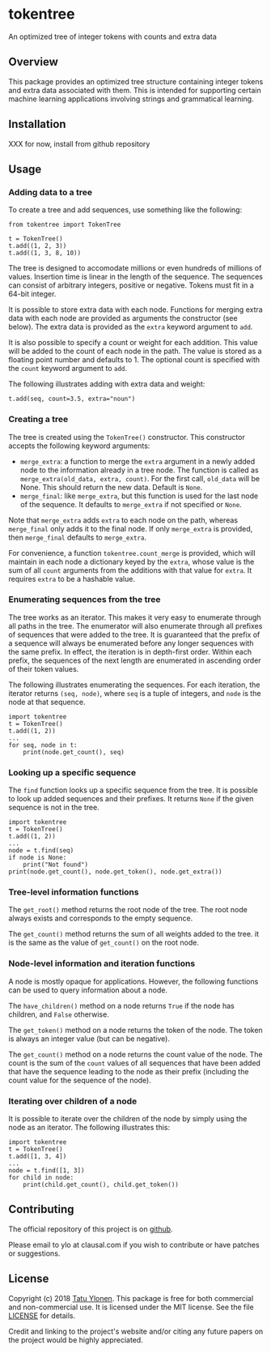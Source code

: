# tokentree

An optimized tree of integer tokens with counts and extra data

## Overview

This package provides an optimized tree structure containing integer tokens
and extra data associated with them.  This is intended for supporting
certain machine learning applications involving strings and grammatical
learning.

## Installation

XXX for now, install from github repository

## Usage

### Adding data to a tree

To create a tree and add sequences, use something like the following:
```
from tokentree import TokenTree

t = TokenTree()
t.add((1, 2, 3))
t.add((1, 3, 8, 10))
```

The tree is designed to accomodate millions or even hundreds of
millions of values.  Insertion time is linear in the length of the
sequence.  The sequences can consist of arbitrary integers, positive
or negative.  Tokens must fit in a 64-bit integer.

It is possible to store extra data with each node.  Functions for
merging extra data with each node are provided as arguments the
constructor (see below).  The extra data is provided as the ``extra``
keyword argument to ``add``.

It is also possible to specify a count or weight for each addition.
This value will be added to the count of each node in the path.  The
value is stored as a floating point number and defaults to 1.  The
optional count is specified with the ``count`` keyword argument to
``add``.

The following illustrates adding with extra data and weight:
```
t.add(seq, count=3.5, extra="noun")
```

### Creating a tree

The tree is created using the ``TokenTree()`` constructor.  This
constructor accepts the following keyword arguments:

* ``merge_extra``: a function to merge the ``extra`` argument in a
  newly added node to the information already in a tree node.  The
  function is called as ``merge_extra(old_data, extra, count)``.  For the
  first call, ``old_data`` will be None.  This should return the new
  data.  Default is ``None``.
* ``merge_final``: like ``merge_extra``, but this function is used for
  the last node of the sequence.  It defaults to ``merge_extra`` if
  not specified or ``None``.

Note that ``merge_extra`` adds ``extra`` to each node on the path,
whereas ``merge_final`` only adds it to the final node.  If only
``merge_extra`` is provided, then ``merge_final`` defaults to
``merge_extra``.

For convenience, a function ``tokentree.count_merge`` is provided,
which will maintain in each node a dictionary keyed by the ``extra``,
whose value is the sum of all ``count`` arguments from the additions
with that value for ``extra``.  It requires ``extra`` to be a hashable
value.

### Enumerating sequences from the tree

The tree works as an iterator.  This makes it very easy to enumerate
through all paths in the tree.  The enumerator will also enumerate
through all prefixes of sequences that were added to the tree.  It is
guaranteed that the prefix of a sequence will always be enumerated
before any longer sequences with the same prefix.  In effect, the
iteration is in depth-first order.  Within each prefix, the sequences
of the next length are enumerated in ascending order of their token
values.

The following illustrates enumerating the sequences.  For each
iteration, the iterator returns ``(seq, node)``, where ``seq`` is a
tuple of integers, and ``node`` is the node at that sequence.

```
import tokentree
t = TokenTree()
t.add((1, 2))
...
for seq, node in t:
    print(node.get_count(), seq)
```

### Looking up a specific sequence

The ``find`` function looks up a specific sequence from the tree.  It is
possible to look up added sequences and their prefixes.  It returns ``None``
if the given sequence is not in the tree.

```
import tokentree
t = TokenTree()
t.add((1, 2))
...
node = t.find(seq)
if node is None:
    print("Not found")
print(node.get_count(), node.get_token(), node.get_extra())
```

### Tree-level information functions

The ``get_root()`` method returns the root node of the tree.  The root
node always exists and corresponds to the empty sequence.

The ``get_count()`` method returns the sum of all weights added to the
tree.  it is the same as the value of ``get_count()`` on the root
node.

### Node-level information and iteration functions

A node is mostly opaque for applications.  However, the following functions
can be used to query information about a node.

The ``have_children()`` method on a node returns ``True`` if the node
has children, and ``False`` otherwise.

The ``get_token()`` method on a node returns the token of the node.  The token
is always an integer value (but can be negative).

The ``get_count()`` method on a node returns the count value of the
node.  The count is the sum of the ``count`` values of all sequences
that have been added that have the sequence leading to the node as
their prefix (including the count value for the sequence of the node).

### Iterating over children of a node

It is possible to iterate over the children of the node by simply using the
node as an iterator.  The following illustrates this:
```
import tokentree
t = TokenTree()
t.add([1, 3, 4])
...
node = t.find([1, 3])
for child in node:
    print(child.get_count(), child.get_token())
```

## Contributing

The official repository of this project is on
[github](https://github.com/tatuylonen/tokentree).

Please email to ylo at clausal.com if you wish to contribute or have
patches or suggestions.

## License

Copyright (c) 2018 [Tatu Ylonen](https://ylonen.org).  This package is
free for both commercial and non-commercial use.  It is licensed under
the MIT license.  See the file
[LICENSE](https://github.com/tatuylonen/tokentree/blob/master/LICENSE)
for details.

Credit and linking to the project's website and/or citing any future
papers on the project would be highly appreciated.
